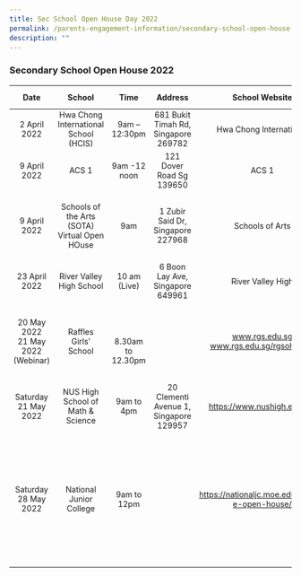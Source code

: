 ```yaml
---
title: Sec School Open House Day 2022
permalink: /parents-engagement-information/secondary-school-open-house-day-2022
description: ""
---
```

### Secondary School Open House 2022

| Date  | School | Time | Address | School Website | Registration Link | Other Info |
|:---:|:---:|:---:|:---:|:---:|:---:|:---:|
| 2 April 2022 | Hwa Chong International School (HCIS) | 9am – 12:30pm | 681 Bukit Timah Rd, Singapore 269782 |  Hwa Chong International | Click here<br>  | NA |
| 9 April 2022<br>  | ACS 1 | 9am -12 noon | 121 Dover Road Sg 139650 | ACS 1 |  NA | No pre-registration needed.<br>Open House will be held in person |
| 9 April 2022 | Schools of the Arts<br>(SOTA) Virtual Open HOuse | 9am | 1 Zubir Said Dr, Singapore 227968 | Schools of Arts  | Click here | Participants can get their questions answered by School Leaders, Student Leaders and Parents Volunteers.<br>Tune in to Live Webinar.<br>Attend Online Workshops.<br>E-Open House Page will be available until 17 May 2022.<br>  |
| 23 April 2022 | River Valley High School |  10 am <br>(Live) | 6 Boon Lay Ave, Singapore 649961 | River Valley High | NA | NA |
| 20 May 2022<br>21 May 2022 (Webinar) | Raffles Girls’ School |  <br> <br>8.30am to 12.30pm |   | www.rgs.edu.sg<br>www.rgs.edu.sg/rgsoh2022 |   | (a)  Webinar<br> Day/Date: Saturday 21 May 2022<br> No pre-registration is required for the webinars<br>Zoom Webinar links and codes can be found at the RGS website: www.rgs.edu.sg<br>(b) RGS Virtual Open House 2022<br>Day/Date: 20 May 2022 to 10 June 2022   www.rgs.edu.sg/rgsoh2022 |
| Saturday 21 May 2022 | NUS High School of Math & Science | 9am to 4pm | 20 Clementi Avenue 1, Singapore 129957 | https://www.nushigh.edu.sg/ |   | On Site https://www.nushigh.edu.sg/admissions/open-house <br>No registration is required |
| Saturday 28 May 2022 | National Junior College | 9am to 12pm |   | https://nationaljc.moe.edu.sg/njc-e-open-house/ |  | ![](/images/eopenhouse1.png) |